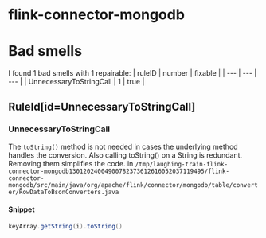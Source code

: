 # flink-connector-mongodb 
 
# Bad smells
I found 1 bad smells with 1 repairable:
| ruleID | number | fixable |
| --- | --- | --- |
| UnnecessaryToStringCall | 1 | true |
## RuleId[id=UnnecessaryToStringCall]
### UnnecessaryToStringCall
The `toString()` method is not needed in cases the underlying method handles the conversion. Also calling toString() on a String is redundant. Removing them simplifies the code.
in `/tmp/laughing-train-flink-connector-mongodb13012024004900782373612616052037119495/flink-connector-mongodb/src/main/java/org/apache/flink/connector/mongodb/table/converter/RowDataToBsonConverters.java`
#### Snippet
```java
keyArray.getString(i).toString()
```

